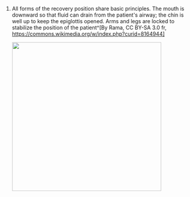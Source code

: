 1. All forms of the recovery position share basic principles. The mouth is downward so that fluid can drain from the patient's airway; the chin is well up to keep the epiglottis opened. Arms and legs are locked to stabilize the position of the patient^[By Rama, CC BY-SA 3.0 fr, https://commons.wikimedia.org/w/index.php?curid=8164944]

	<img src="https://upload.wikimedia.org/wikipedia/commons/3/31/Recovery_position.svg" width="400" />